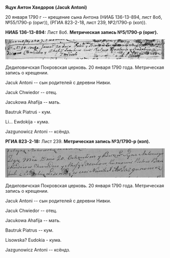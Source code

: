 **Яцук Антон Хведоров (Jacuk Antoni)**

20 января 1790 г -- крещение сына Антона (НИАБ 136-13-894, лист 8об,
№55/1790-р (ориг)), (РГИА 823-2-18, лист 239, №2/1790-р (коп)).

**НИАБ 136-13-894:** Лист 8об. **Метрическая запись №5/1790-р (ориг).**

![](./media/0f0ca8f45223c9c295257c3b4daeb31ad25c1dbc.png)

Дедиловичская Покровская церковь. 20 января 1790 года. Метрическая
запись о крещении.

Jacuk Antoni -- сын родителей с деревни Нивки.

Jacuk Chwiedor -- отец.

Jacukowa Ahafija -- мать.

Bautruk Piatruś - кум.

Li... Ewdokija - кума.

Jazgunowicz Antoni -- ксёндз.

**РГИА 823-2-18:** Лист 239. **Метрическая запись №3/1790-р (коп).**

![](./media/e4392a5a829d1e6b6b1a56b5911739fc8ed73e2d.png)

Дедиловичская Покровская церковь. 20 января 1790 года. Метрическая
запись о крещении.

Jacuk Antoni -- сын родителей с деревни Нивки.

Jacuk Chwiedor -- отец.

Jacukowa Ahafija -- мать.

Bautruk Piatrus -- кум.

Lisowska? Eudokia - кума.

Jazgunowicz Antoni -- ксёндз.
